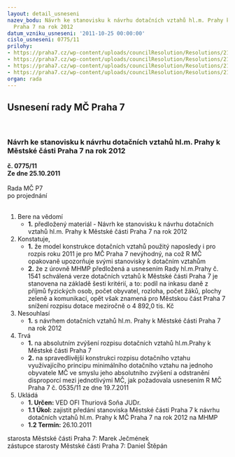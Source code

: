 ```yaml
---
layout: detail_usneseni
nazev_bodu: Návrh ke stanovisku k návrhu dotačních vztahů hl.m. Prahy k Městské části
  Praha 7 na rok 2012
datum_vzniku_usneseni: '2011-10-25 00:00:00'
cislo_usneseni: 0775/11
prilohy:
- https://praha7.cz/wp-content/uploads/councilResolution/Resolutions/21250/49-11-usnerhmp1541_11.pdf
- https://praha7.cz/wp-content/uploads/councilResolution/Resolutions/21250/49-11-p%c5%99%c3%adl_4rhmp1541_11.pdf
- https://praha7.cz/wp-content/uploads/councilResolution/Resolutions/21250/49-11-d%c5%afv_zprrhmp1541_11.pdf
- https://praha7.cz/wp-content/uploads/councilResolution/Resolutions/21250/49-11-usneseni0535_11r.doc
organ: rada
---
```

<div id="ucUsn_pList" class="usn">
	<span><h2>Usnesení rady MČ Praha 7 </h2>
<br></span><div class="standBody">
<span><h3>Návrh ke stanovisku k návrhu dotačních vztahů hl.m. Prahy k Městské části Praha 7 na rok 2012</h3></span><div class="center">
		<strong>č. 0775/11</strong><br>
	</div>
<div class="center">
		<strong>Ze dne 25.10.2011</strong><br><br>
	</div>Rada MČ P7<br> po projednání<br><br><ol>
<li>Bere na vědomí<ul><li>
<strong>1.</strong> předložený materiál - Návrh ke stanovisku k návrhu dotačních vztahů hl.m. Prahy k Městské části Praha 7 na rok 2012</li></ul>
</li>
<li>Konstatuje,<ul>
<li>
<strong>1.</strong> že model konstrukce dotačních vztahů použitý naposledy i pro rozpis roku 2011 je pro MČ Praha 7 nevýhodný, na což R MČ  opakovaně upozorňuje svými stanovisky k dotačním vztahům</li>
<li>
<strong>2.</strong> že z úrovně MHMP předložená a usnesením  Rady  hl.m.Prahy č. 1541  schválená verze dotačních vztahů k Městské části Praha 7 je stanovena na základě šesti kritérií, a to: podíl na inkasu daně z příjmů fyzických osob, počet obyvatel, rozloha, počet žáků, plochy zeleně a komunikací, opět však znamená pro Městskou část Praha 7 snížení rozpisu dotace meziročně o 4 892,0 tis. Kč </li>
</ul>
</li>
<li>Nesouhlasí<ul><li>
<strong>1.</strong> s návrhem dotačních vztahů hl.m. Prahy k Městské části Praha 7 na rok 2012</li></ul>
</li>
<li>Trvá<ul>
<li>
<strong>1.</strong> na absolutním zvýšení rozpisu dotačních vztahů hl.m.Prahy k Městské části  Praha 7</li>
<li>
<strong>2.</strong> na spravedlivější konstrukci rozpisu dotačního vztahu využívajícího principu minimálního dotačního vztahu na jednoho obyvatele MČ ve smyslu jeho absolutního zvýšení a odstranění disproporcí mezi jednotlivými MČ, jak požadovala usnesením R MČ Praha 7 č. 0535/11 ze dne 19.7.2011 </li>
</ul>
</li>
<li>Ukládá<ul>
<li>
<strong>1. Určen: </strong>VED OFI Thuriová Soňa JUDr.</li>
<li>
<strong>1.1 Úkol: </strong>zajistit předání stanoviska Městské části Praha 7 k návrhu dotačních vztahů hl.m. Prahy k MČ Praha 7 na rok 2012 na MHMP</li>
<li>
<strong>1.2 Termín: </strong>26.10.2011</li>
</ul>
</li>
</ol>starosta Městské části Praha 7: Marek Ječmének<br>zástupce starosty Městské části Praha 7: Daniel Štěpán 
</div>
</div>